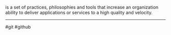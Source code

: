 is a set of practices, philosophies and tools that increase an organization ability to deliver applications or services to a high quality and velocity.

---
#git #github